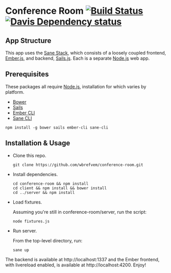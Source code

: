 # Conference Room  [![Build Status](https://travis-ci.org/wbrefvem/conference-room.svg?branch=master)](https://travis-ci.org/wbrefvem/conference-room) [![Davis Dependency status](https://david-dm.org/wbrefvem/conference-room.svg)](https://david-dm.org/wbrefvem/conference-room.svg) 

## App Structure

This app uses the [Sane Stack](http://www.sanestack.com), which consists of a loosely coupled frontend, [Ember.js](http://emberjs.com),
and backend, [Sails.js](http://sailsjs.org). Each is a separate [Node.js](http://nodejs.org) web app. 

## Prerequisites

These packages all require [Node.js](http://nodejs.org), installation for which varies by platform.

* [Bower](http://bower.io)
* [Sails](http://sailsjs.org)
* [Ember CLI](http://www.emeber-cli.com)
* [Sane CLI](http://sanestack.com)

```
npm install -g bower sails ember-cli sane-cli
```

## Installation & Usage

* Clone this repo.  
    
    ```
    git clone https://github.com/wbrefvem/conference-room.git
    ```

* Install dependencies.  

    ```
    cd conference-room && npm install
    cd client && npm install && bower install
    cd ../server && npm install
    ```

* Load fixtures.  

    Assuming you're still in conference-room/server, run the script:
    ```
    node fixtures.js
    ```

* Run server.  

    From the top-level directory, run: 
    ```
    sane up
    ```

The backend is available at http://localhost:1337 and the Ember frontend, with livereload enabled, is available
at http://localhost:4200. Enjoy!